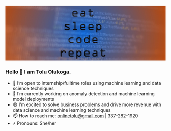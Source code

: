 
![Banner image for toluwee GitHub profile](7167578.jpg)
### Hello 👋 I am Tolu Olukoga.
- 👯 I’m open to internship/fulltime roles using machine learning and data science techniques
- 🔭 I’m currently working on anomaly detection and machine learning model deployments
- 😄 I’m excited to solve business problems and drive more revenue with data science and machine learning techniques
- 📫 How to reach me: onlinetolu@gmail.com | 337-282-1920
- ⚡ Pronouns: She/her

<!--
**toluwee/toluwee** is a ✨ _special_ ✨ repository because its `README.md` (this file) appears on your GitHub profile.

Here are some ideas to get you started:

- 🔭 I’m currently working on ...
- 🌱 I’m currently learning ...
- 👯 I’m looking to collaborate on ...
- 🤔 I’m looking for help with ...
- 💬 Ask me about ...
- 📫 How to reach me: ...
- 😄 Pronouns: ...
- ⚡ Fun fact: ...
-->
